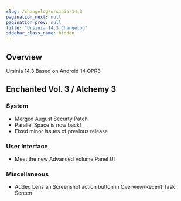 ```yaml
---
slug: /changelog/ursinia-14.3
pagination_next: null
pagination_prev: null
title: "Ursinia 14.3 Changelog"
sidebar_class_name: hidden
---
```


## Overview
Ursinia 14.3 Based on Android 14 QPR3

## Enchanted Vol. 3 / Alchemy 3

### System
- Merged August Securty Patch
- Parallel Space is now back!
- Fixed minor issues of previous release

### User Interface
- Meet the new Advanced Volume Panel UI

### Miscellaneous
- Added Lens an Screenshot action button in Overview/Recent Task Screen